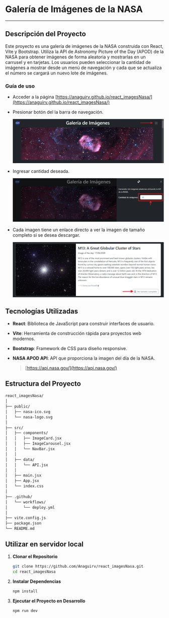 # Galería de Imágenes de la NASA

---

## Descripción del Proyecto

Este proyecto es una galería de imágenes de la NASA construida con React, Vite y Bootstrap. Utiliza la API de Astronomy Picture of the Day (APOD) de la NASA para obtener imágenes de forma aleatoria  y mostrarlas en un carrusel y en tarjetas. Los usuarios pueden seleccionar la cantidad de imágenes a mostrar desde un menú de navegación y cada que se actualiza el número se cargará un nuevo lote de imágenes.

### Guía de uso

- Acceder a la página [https://anaguirv.github.io/react_imagesNasa/](https://anaguirv.github.io/react_imagesNasa/)
- Presionar botón del la barra de navegación.
    
    ![menu](Documentacion/menu.png)
    
- Ingresar cantidad deseada.
    
    ![cantidad](Documentacion/cantidad.png)
    
- Cada imagen tiene un enlace directo a ver la imagen de tamaño completo si se desea descargar.
    
    ![targeta](Documentacion/targeta.png)
    

## Tecnologías Utilizadas

- **React**: Biblioteca de JavaScript para construir interfaces de usuario.
- **Vite**: Herramienta de construcción rápida para proyectos web modernos.
- **Bootstrap**: Framework de CSS para diseño responsive.
- **NASA APOD API**: API que proporciona la imagen del día de la NASA.
    
    > [https://api.nasa.gov/](https://api.nasa.gov/)
    > 

## Estructura del Proyecto

```bash
react_imagesNasa/
│
├── public/
│   ├── nasa-ico.svg
│   └── nasa-logo.svg
│
├── src/
│   ├── components/
│   │   ├── ImageCard.jsx
│   │   ├── ImageCarousel.jsx
│   │   └── NavBar.jsx
│   │
│   ├── data/
│   │   └── API.jsx
│   │
│   ├── main.jsx
│   ├── App.jsx
│   └── index.css
│
├── .github/
│   └── workflows/
│       └── deploy.yml
│
├── vite.config.js
├── package.json
└── README.md

```

## Utilizar en servidor local

1. **Clonar el Repositorio**
    
    ```bash
    git clone https://github.com/Anaguirv/react_imagesNasa.git
    cd react_imagesNasa
    ```
    
2. **Instalar Dependencias**
    
    ```bash
    npm install
    ```
    
3. **Ejecutar el Proyecto en Desarrollo**
    
    ```bash
    npm run dev
    ```
